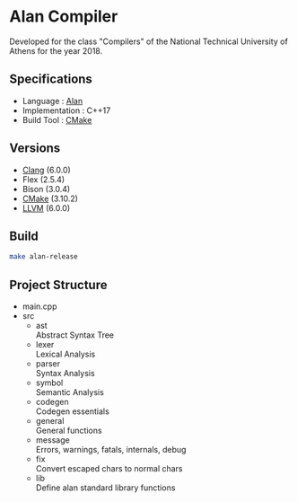 # Alan Compiler
Developed for the class "Compilers" of the
National Technical University of Athens for
the year 2018.

## Specifications
* Language : [Alan](http://courses.softlab.ntua.gr/compilers/2018a/alan2018.pdf)
* Implementation : C++17
* Build Tool : [CMake][cmake]

## Versions
* [Clang][clang] (6.0.0)
* Flex (2.5.4)
* Bison (3.0.4)
* [CMake][cmake] (3.10.2)
* [LLVM][llvm] (6.0.0)

## Build
```bash
make alan-release
```

## Project Structure
* main.cpp
* src
  * ast  
    Abstract Syntax Tree
  * lexer  
    Lexical Analysis
  * parser  
    Syntax Analysis
  * symbol  
    Semantic Analysis
  * codegen  
    Codegen essentials
  * general  
    General functions
  * message  
    Errors, warnings, fatals, internals, debug
  * fix  
    Convert escaped chars to normal chars
  * lib  
    Define alan standard library functions

[cmake]: https://cmake.org/
[clang]: https://clang.llvm.org/
[llvm]: https://llvm.org/
